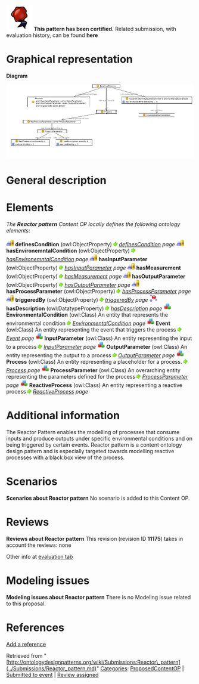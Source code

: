 [![](../images/thumb/b/b5/Certified.png/70px-Certified.png)](../Image/Certified.png.md "Certified.png") __This pattern has been certified.__
Related submission, with evaluation history, can be found __here__





#  Graphical representation


__Diagram__




[![Image:Reactor-pattern.png](../images/4/4b/Reactor-pattern.png)](../Image/Reactor-pattern.png.md "Image:Reactor-pattern.png")




#  General description


  




#  Elements


_The __Reactor pattern__ Content OP locally defines the following ontology elements:_



 [![ObjectProperty](../images/thumb/c/c3/ObjectProperty.gif/20px-ObjectProperty.gif)](../Image/ObjectProperty.gif.md "ObjectProperty") __definesCondition__ (owl:ObjectProperty) 
 [![](../images/thumb/8/87/ArrowRight.gif/11px-ArrowRight.gif)](../Image/ArrowRight.gif.md "ArrowRight.gif") _[definesCondition](../Submissions/Reactor_pattern/definesCondition.md "Submissions:Reactor pattern/definesCondition") page_
[![ObjectProperty](../images/thumb/c/c3/ObjectProperty.gif/20px-ObjectProperty.gif)](../Image/ObjectProperty.gif.md "ObjectProperty") __hasEnvironemntalCondition__ (owl:ObjectProperty) 
 [![](../images/thumb/8/87/ArrowRight.gif/11px-ArrowRight.gif)](../Image/ArrowRight.gif.md "ArrowRight.gif") _[hasEnvironemntalCondition](../Submissions/Reactor_pattern/hasEnvironemntalCondition.md "Submissions:Reactor pattern/hasEnvironemntalCondition") page_
[![ObjectProperty](../images/thumb/c/c3/ObjectProperty.gif/20px-ObjectProperty.gif)](../Image/ObjectProperty.gif.md "ObjectProperty") __hasInputParameter__ (owl:ObjectProperty) 
 [![](../images/thumb/8/87/ArrowRight.gif/11px-ArrowRight.gif)](../Image/ArrowRight.gif.md "ArrowRight.gif") _[hasInputParameter](../Submissions/Reactor_pattern/hasInputParameter.md "Submissions:Reactor pattern/hasInputParameter") page_
[![ObjectProperty](../images/thumb/c/c3/ObjectProperty.gif/20px-ObjectProperty.gif)](../Image/ObjectProperty.gif.md "ObjectProperty") __hasMeasurement__ (owl:ObjectProperty) 
 [![](../images/thumb/8/87/ArrowRight.gif/11px-ArrowRight.gif)](../Image/ArrowRight.gif.md "ArrowRight.gif") _[hasMeasurement](../Submissions/Reactor_pattern/hasMeasurement.md "Submissions:Reactor pattern/hasMeasurement") page_
[![ObjectProperty](../images/thumb/c/c3/ObjectProperty.gif/20px-ObjectProperty.gif)](../Image/ObjectProperty.gif.md "ObjectProperty") __hasOutputParameter__ (owl:ObjectProperty) 
 [![](../images/thumb/8/87/ArrowRight.gif/11px-ArrowRight.gif)](../Image/ArrowRight.gif.md "ArrowRight.gif") _[hasOutputParameter](../Submissions/Reactor_pattern/hasOutputParameter.md "Submissions:Reactor pattern/hasOutputParameter") page_
[![ObjectProperty](../images/thumb/c/c3/ObjectProperty.gif/20px-ObjectProperty.gif)](../Image/ObjectProperty.gif.md "ObjectProperty") __hasProcessParameter__ (owl:ObjectProperty) 
 [![](../images/thumb/8/87/ArrowRight.gif/11px-ArrowRight.gif)](../Image/ArrowRight.gif.md "ArrowRight.gif") _[hasProcessParameter](../Submissions/Reactor_pattern/hasProcessParameter.md "Submissions:Reactor pattern/hasProcessParameter") page_
[![ObjectProperty](../images/thumb/c/c3/ObjectProperty.gif/20px-ObjectProperty.gif)](../Image/ObjectProperty.gif.md "ObjectProperty") __triggeredBy__ (owl:ObjectProperty) 
 [![](../images/thumb/8/87/ArrowRight.gif/11px-ArrowRight.gif)](../Image/ArrowRight.gif.md "ArrowRight.gif") _[triggeredBy](../Submissions/Reactor_pattern/triggeredBy.md "Submissions:Reactor pattern/triggeredBy") page_
[![DatatypeProperty](../images/thumb/a/a5/DatatypeProperty.gif/20px-DatatypeProperty.gif)](../Image/DatatypeProperty.gif.md "DatatypeProperty") __hasDescription__ (owl:DatatypeProperty) 
 [![](../images/thumb/8/87/ArrowRight.gif/11px-ArrowRight.gif)](../Image/ArrowRight.gif.md "ArrowRight.gif") _[hasDescription](../Submissions/Reactor_pattern/hasDescription.md "Submissions:Reactor pattern/hasDescription") page_
[![Class](../images/thumb/2/27/Class.gif/20px-Class.gif)](../Image/Class.gif.md "Class") __EnvironmentalCondition__ (owl:Class) An entity that represents the environmental condition 
 [![](../images/thumb/8/87/ArrowRight.gif/11px-ArrowRight.gif)](../Image/ArrowRight.gif.md "ArrowRight.gif") _[EnvironmentalCondition](../Submissions/Reactor_pattern/EnvironmentalCondition.md "Submissions:Reactor pattern/EnvironmentalCondition") page_
[![Class](../images/thumb/2/27/Class.gif/20px-Class.gif)](../Image/Class.gif.md "Class") __Event__ (owl:Class) An entity representing the event that triggers the process 
 [![](../images/thumb/8/87/ArrowRight.gif/11px-ArrowRight.gif)](../Image/ArrowRight.gif.md "ArrowRight.gif") _[Event](../Submissions/Reactor_pattern/Event.md "Submissions:Reactor pattern/Event") page_
[![Class](../images/thumb/2/27/Class.gif/20px-Class.gif)](../Image/Class.gif.md "Class") __InputParameter__ (owl:Class) An entity representing the input to a process 
 [![](../images/thumb/8/87/ArrowRight.gif/11px-ArrowRight.gif)](../Image/ArrowRight.gif.md "ArrowRight.gif") _[InputParameter](../Submissions/Reactor_pattern/InputParameter.md "Submissions:Reactor pattern/InputParameter") page_
[![Class](../images/thumb/2/27/Class.gif/20px-Class.gif)](../Image/Class.gif.md "Class") __OutputParameter__ (owl:Class) An entity representing the output to a process 
 [![](../images/thumb/8/87/ArrowRight.gif/11px-ArrowRight.gif)](../Image/ArrowRight.gif.md "ArrowRight.gif") _[OutputParameter](../Submissions/Reactor_pattern/OutputParameter.md "Submissions:Reactor pattern/OutputParameter") page_
[![Class](../images/thumb/2/27/Class.gif/20px-Class.gif)](../Image/Class.gif.md "Class") __Process__ (owl:Class) An entity representing a placeholder for a process. 
 [![](../images/thumb/8/87/ArrowRight.gif/11px-ArrowRight.gif)](../Image/ArrowRight.gif.md "ArrowRight.gif") _[Process](../Submissions/Reactor_pattern/Process.md "Submissions:Reactor pattern/Process") page_
[![Class](../images/thumb/2/27/Class.gif/20px-Class.gif)](../Image/Class.gif.md "Class") __ProcessParameter__ (owl:Class) An overarching entity representing the parameters defined for the process 
 [![](../images/thumb/8/87/ArrowRight.gif/11px-ArrowRight.gif)](../Image/ArrowRight.gif.md "ArrowRight.gif") _[ProcessParameter](../Submissions/Reactor_pattern/ProcessParameter.md "Submissions:Reactor pattern/ProcessParameter") page_
[![Class](../images/thumb/2/27/Class.gif/20px-Class.gif)](../Image/Class.gif.md "Class") __ReactiveProcess__ (owl:Class) An entity representing a reactive process 
 [![](../images/thumb/8/87/ArrowRight.gif/11px-ArrowRight.gif)](../Image/ArrowRight.gif.md "ArrowRight.gif") _[ReactiveProcess](../Submissions/Reactor_pattern/ReactiveProcess.md "Submissions:Reactor pattern/ReactiveProcess") page_
#  Additional information


The Reactor Pattern enables the modelling of processes that consume inputs and produce outputs under specific environmental conditions and on being triggered by certain events. Reactor pattern is a content ontology design pattern and is especially targeted towards modelling reactive processes with a black box view of the process.



#  Scenarios



__Scenarios about Reactor pattern__
No scenario is added to this Content OP.




#  Reviews



__Reviews about Reactor pattern__
This revision (revision ID __11175__) takes in account the reviews: none


Other info at [evaluation tab](http://ontologydesignpatterns.org/wiki/index.php?title=Submissions:Reactor_pattern&action=evaluation "http://ontologydesignpatterns.org/wiki/index.php?title=Submissions:Reactor_pattern&action=evaluation")




  




#  Modeling issues



__Modeling issues about Reactor pattern__
There is no Modeling issue related to this proposal.




  




#  References


[Add a reference](index.php@title=Odp%253AAdd_reference&subject=Submissions%253AReactor+pattern.html "http://ontologydesignpatterns.org/wiki/index.php?title=Odp:Add_reference&subject=Submissions%3AReactor+pattern")


  






Retrieved from "[http://ontologydesignpatterns.org/wiki/Submissions:Reactor\_pattern](../Submissions/Reactor_pattern.md)"
 [Categories](http://ontologydesignpatterns.org/wiki/Special:Categories "Special:Categories"): [ProposedContentOP](../Category/ProposedContentOP.md "Category:ProposedContentOP") | [Submitted to event](../Category/Submitted_to_event.md "Category:Submitted to event") | [Review assigned](../Category/Review_assigned.md "Category:Review assigned")